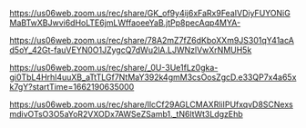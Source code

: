 https://us06web.zoom.us/rec/share/GK_of9y4ij6xFaRx9FeaIVDiyFUYONiGMaBTwXBJwvi6dHoLTE6jmLWffaoeeYaB.jtPp8pecAqp4MYA-

https://us06web.zoom.us/rec/share/78A2mZ7fZ6dKboXXm9JS301qY41acAd5oY_42Gt-fauVEYN0O1JZygcQ7dWu2lA.LJWNzlVwXrNMUH5k

https://us06web.zoom.us/rec/share/_0U-3Ue1fLz0gka-gi0TbL4Hrhl4uuXB_aTtTLGf7NtMaY392k4gmM3csOosZgcD.e33QP7x4a65xk7gY?startTime=1662190635000

https://us06web.zoom.us/rec/share/llcCf29AGLCMAXRliIPUfxqvD8SCNexsmdivOTsO3O5aYoR2VXODx7AWSeZSamb1._tN6ltWt3LdgzEhb